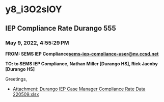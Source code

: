 # y8_i3O2slOY
## IEP Compliance Rate Durango 555
### May 9, 2022, 4:55:29 PM
**FROM: SEMS IEP Compliance<sems-iep-compliance-user@nv.ccsd.net>**

**TO: to SEMS IEP Compliance, Nathan Miller [Durango HS], Rick Jacoby [Durango HS]**


Greetings,  





* [Attachment: Durango IEP Case Manager Compliance Rate Data 220509.xlsx](y8_i3O2slOY-attachment-1.xlsx)
